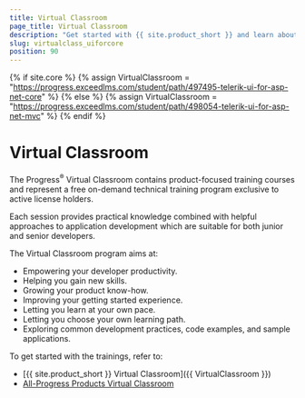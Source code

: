 ```yaml
---
title: Virtual Classroom
page_title: Virtual Classroom
description: "Get started with {{ site.product_short }} and learn about the Virtual Classroom free on-demand technical training program exclusive to active license holders."
slug: virtualclass_uiforcore
position: 90
---
```

{% if site.core %}
    {% assign VirtualClassroom = "https://progress.exceedlms.com/student/path/497495-telerik-ui-for-asp-net-core" %}
{% else %}
    {% assign VirtualClassroom = "https://progress.exceedlms.com/student/path/498054-telerik-ui-for-asp-net-mvc" %}
{% endif %}

# Virtual Classroom

The Progress<sup>®</sup> Virtual Classroom contains product-focused training courses and represent a free on-demand technical training program exclusive to active license holders.

Each session provides practical knowledge combined with helpful approaches to application development which are suitable for both junior and senior developers.

The Virtual Classroom program aims at:
* Empowering your developer productivity.
* Helping you gain new skills.
* Growing your product know-how.
* Improving your getting started experience.
* Letting you learn at your own pace.
* Letting you choose your own learning path.
* Exploring common development practices, code examples, and sample applications.

To get started with the trainings, refer to:
* [{{ site.product_short }} Virtual Classroom]({{ VirtualClassroom }})
* [All-Progress Products Virtual Classroom](https://www.telerik.com/account/support/virtual-classroom)

